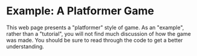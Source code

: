 # Example: A Platformer Game

This web page presents a "platformer" style of game.  As an "example", rather
than a "tutorial", you will not find much discussion of how the game was made.
You should be sure to read through the code to get a better understanding.
